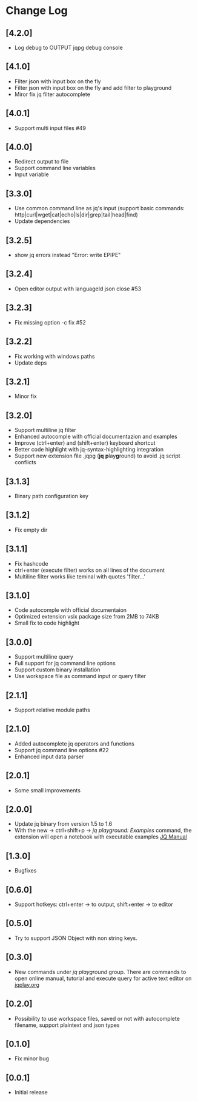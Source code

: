 # Change Log

## [4.2.0]

- Log debug to OUTPUT jqpg debug console

## [4.1.0]

- Filter json with input box on the fly
- Filter json with input box on the fly and add filter to playground
- Miror fix jq filter autocomplete

## [4.0.1]

- Support multi input files #49

## [4.0.0]

- Redirect output to file
- Support command line variables
- Input variable

## [3.3.0]

- Use common command line as jq's input (support basic commands: http|curl|wget|cat|echo|ls|dir|grep|tail|head|find)
- Update dependencies

## [3.2.5]

- show jq errors instead "Error: write EPIPE"

## [3.2.4]

- Open editor output with languageId json close #53

## [3.2.3]

- Fix missing option -c fix #52

## [3.2.2]

- Fix working with windows paths
- Update deps

## [3.2.1]

- Minor fix

## [3.2.0]

- Support multiline jq filter
- Enhanced autocomple with official documentazion and examples
- Improve (ctrl+enter) and (shift+enter) keyboard shortcut
- Better code highlight with jq-syntax-highlighting integration
- Support new extension file .jqpg (**jq** **p**lay**g**round) to avoid .jq script conflicts

## [3.1.3]

- Binary path configuration key

## [3.1.2]

- Fix empty dir

## [3.1.1]

- Fix hashcode
- ctrl+enter (execute filter) works on all lines of the document
- Multiline filter works like teminal with quotes 'filter...'

## [3.1.0]

- Code autocomple with official documentaion
- Optimized extension vsix package size from 2MB to 74KB
- Small fix to code highlight

## [3.0.0]

- Support multiline query
- Full support for jq command line options
- Support custom binary installation
- Use workspace file as command input or query filter

## [2.1.1]

- Support relative module paths

## [2.1.0]

- Added autocomplete jq operators and functions
- Support jq command line options #22
- Enhanced input data parser

## [2.0.1]

- Some small improvements

## [2.0.0]

- Update jq binary from version 1.5 to 1.6
- With the new → ctrl+shift+p → _jq playground: Examples_ command, the extension will open a notebook with executable examples [JQ Manual](https://stedolan.github.io/jq/manual/)

## [1.3.0]

- Bugfixes

## [0.6.0]

- Support hotkeys: ctrl+enter → to output, shift+enter → to editor

## [0.5.0]

- Try to support JSON Object with non string keys.

## [0.3.0]

- New commands under _jq playground_ group. There are commands to open online manual, tutorial and execute query for active text editor on [jqplay.org](https://jqplay.org/)

## [0.2.0]

- Possibility to use workspace files, saved or not with autocomplete filename, support plaintext and json types

## [0.1.0]

- Fix minor bug

## [0.0.1]

- Initial release
